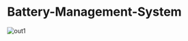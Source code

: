 # Battery-Management-System

![out1](https://user-images.githubusercontent.com/56114938/195864885-45188bf7-34ca-4940-b756-6dcf2d39209e.jpg)
